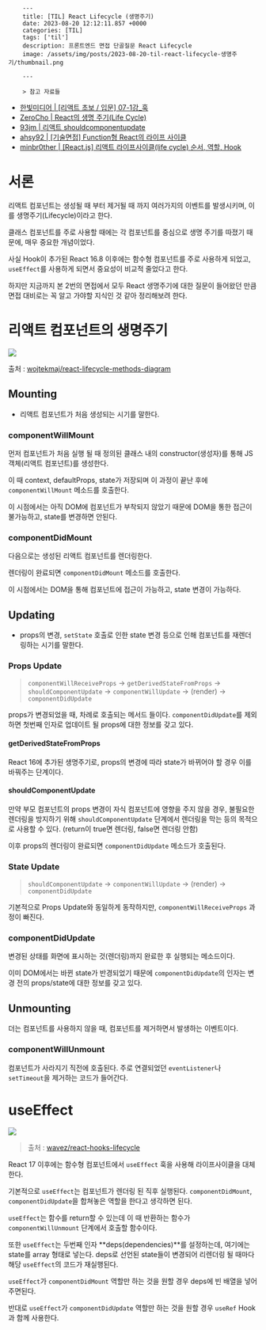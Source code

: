 

        ---
        title: [TIL] React Lifecycle (생명주기)
        date: 2023-08-20 12:12:11.857 +0000
        categories: [TIL]
        tags: ['til']
        description: 프론트엔드 면접 단골질문 React Lifecycle
        image: /assets/img/posts/2023-08-20-til-react-lifecycle-생명주기/thumbnail.png
        
        ---

        > 참고 자료들
- [한빛미디어 | [리액트 초보 / 입문] 07-1강_훅](https://youtu.be/_eq5h9JzN4U)
- [ZeroCho | React의 생명 주기(Life Cycle)](https://www.zerocho.com/category/React/post/579b5ec26958781500ed9955)
- [93jm | 리액트 shouldcomponentupdate](https://velog.io/@93jm/%EB%A6%AC%EC%95%A1%ED%8A%B8-shouldcomponentupdate)
- [ahsy92 | [기술면접] Function형 React의 라이프 사이클](https://velog.io/@ahsy92/%EA%B8%B0%EC%88%A0%EB%A9%B4%EC%A0%91-React%EC%9D%98-%EB%9D%BC%EC%9D%B4%ED%94%84-%EC%82%AC%EC%9D%B4%ED%81%B4-09q2s7uw)
- [minbr0ther | [React.js] 리액트 라이프사이클(life cycle) 순서, 역할, Hook](https://velog.io/@minbr0ther/React.js-%EB%A6%AC%EC%95%A1%ED%8A%B8-%EB%9D%BC%EC%9D%B4%ED%94%84%EC%82%AC%EC%9D%B4%ED%81%B4life-cycle-%EC%88%9C%EC%84%9C-%EC%97%AD%ED%95%A0)

# 서론

리액트 컴포넌트는 생성될 때 부터 제거될 때 까지 여러가지의 이벤트를 발생시키며, 이를 생명주기(Lifecycle)이라고 한다.

클래스 컴포넌트를 주로 사용할 때에는 각 컴포넌트를 중심으로 생명 주기를 따졌기 때문에, 매우 중요한 개념이었다.

사실 Hook이 추가된 React 16.8 이후에는 함수형 컴포넌트를 주로 사용하게 되었고, `useEffect`를 사용하게 되면서 중요성이 비교적 줄었다고 한다.

하지만 지금까지 본 2번의 면접에서 모두 React 생명주기에 대한 질문이 들어왔던 만큼 면접 대비로는 꼭 알고 가야할 지식인 것 같아 정리해보려 한다.

# 리액트 컴포넌트의 생명주기

![](/assets/img/posts/2023-08-20-til-react-lifecycle-생명주기/img0.png)

출처 : [wojtekmaj/react-lifecycle-methods-diagram](https://projects.wojtekmaj.pl/react-lifecycle-methods-diagram/)

## Mounting

- 리액트 컴포넌트가 처음 생성되는 시기를 말한다.

### componentWillMount

먼저 컴포넌트가 처음 실행 될 때 정의된 클래스 내의 constructor(생성자)를 통해 JS 객체(리액트 컴포넌트)를 생성한다.

이 때 context, defaultProps, state가 저장되며 이 과정이 끝난 후에 `componentWillMount` 메소드를 호출한다.

이 시점에서는 아직 DOM에 컴포넌트가 부착되지 않았기 때문에 DOM을 통한 접근이 불가능하고, state를 변경하면 안된다.

### componentDidMount

다음으로는 생성된 리액트 컴포넌트를 렌더링한다.

렌더링이 완료되면 `componentDidMount` 메소드를 호출한다.

이 시점에서는 DOM을 통해 컴포넌트에 접근이 가능하고, state 변경이 가능하다.

## Updating

- props의 변경, `setState` 호출로 인한 state 변경 등으로 인해 컴포넌트를 재렌더링하는 시기를 말한다.

### Props Update

> `componentWillReceiveProps` →  `getDerivedStateFromProps` → `shouldComponentUpdate` → `componentWillUpdate` → (render) → `componentDidUpdate`

props가 변경되었을 때, 차례로 호출되는 메서드 들이다.
`componentDidUpdate`를 제외하면 첫번째 인자로 업데이트 될 props에 대한 정보를 갖고 있다.

#### getDerivedStateFromProps

React 16에 추가된 생명주기로, props의 변경에 따라 state가 바뀌어야 할 경우 이를 바꿔주는 단계이다.

#### shouldComponentUpdate

만약 부모 컴포넌트의 props 변경이 자식 컴포넌트에 영향을 주지 않을 경우, 불필요한 렌더링을 방지하기 위해 `shouldComponentUpdate` 단계에서 렌더링을 막는 등의 목적으로 사용할 수 있다. (return이 true면 렌더링, false면 렌더링 안함)

이후 props의 렌더링이 완료되면 `componentDidUpdate` 메소드가 호출된다.

### State Update

> `shouldComponentUpdate` → `componentWillUpdate` → (render) → `componentDidUpdate`

기본적으로 Props Update와 동일하게 동작하지만, `componentWillReceiveProps` 과정이 빠진다.

### componentDidUpdate

변경된 상태를 화면에 표시하는 것(렌더링)까지 완료한 후 실행되는 메소드이다.

이미 DOM에서는 바뀐 state가 반경되었기 때문에 `componentDidUpdate`의 인자는 변경 전의 props/state에 대한 정보를 갖고 있다.

## Unmounting

더는 컴포넌트를 사용하지 않을 때, 컴포넌트를 제거하면서 발생하는 이벤트이다.

### componentWillUnmount

컴포넌트가 사라지기 직전에 호출된다.
주로 연결되었던 `eventListener`나 `setTimeout`을 제거하는 코드가 들어간다.

# useEffect

![](/assets/img/posts/2023-08-20-til-react-lifecycle-생명주기/img1.png)

> 출처 : [wavez/react-hooks-lifecycle](https://wavez.github.io/react-hooks-lifecycle/)

React 17 이후에는 함수형 컴포넌트에서 `useEffect` 훅을 사용해 라이프사이클을 대체한다.

기본적으로 `useEffect`는 컴포넌트가 렌더링 된 직후 실행된다. 
`componentDidMount`, `componentDidUpdate`을 합쳐놓은 역할을 한다고 생각하면 된다.

`useEffect`는 함수를 return할 수 있는데 이 때 반환하는 함수가 `componentWillUnmount` 단계에서 호출할 함수이다.

또한 `useEffect`는 두번째 인자 **deps(dependencies)**를 설정하는데, 여기에는 state를 array 형태로 넣는다. deps로 선언된 state들이 변경되어 리렌더링 될 때마다 해당 `useEffect`의 코드가 재실행된다.

`useEffect`가 `componentDidMount` 역할만 하는 것을 원할 경우 deps에 빈 배열을 넣어주면된다.

반대로 `useEffect`가 `componentDidUpdate` 역할만 하는 것을 원할 경우 `useRef` Hook과 함께 사용한다.



        